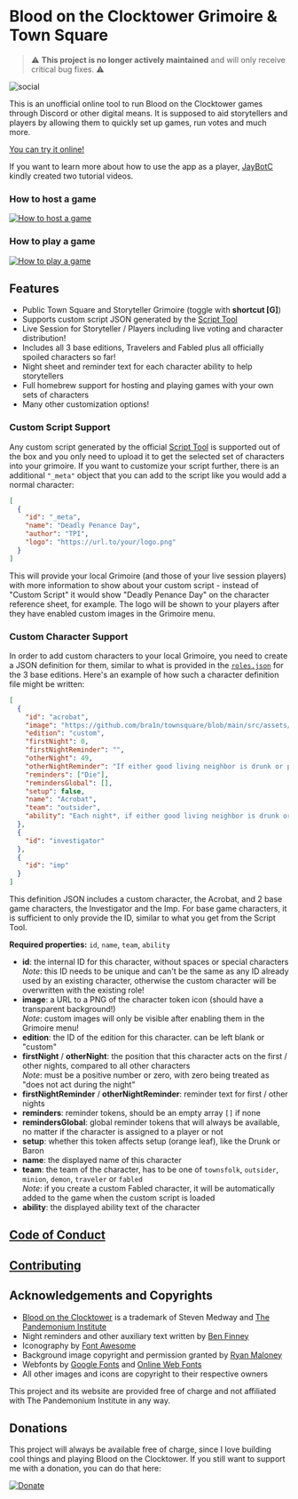 # Blood on the Clocktower Grimoire & Town Square

> :warning: **This project is no longer actively maintained** and will only receive critical bug fixes. :warning:

![social](https://user-images.githubusercontent.com/325521/102897760-d1147b00-4468-11eb-9d7b-63a204bc9fc1.png)

This is an unofficial online tool to run Blood on the Clocktower games through Discord or other digital means.
It is supposed to aid storytellers and players by allowing them to quickly set up games, run votes and much more.

[You can try it online!](https://botc.thislooks.fun)

If you want to learn more about how to use the app as a player, [JayBotC](https://www.youtube.com/channel/UCNZy-4Rp877XtTHaIZdWYFQ) kindly created two tutorial videos.

### How to host a game
[![How to host a game](https://img.youtube.com/vi/lVRJPBXfqxg/0.jpg)](https://www.youtube.com/watch?v=lVRJPBXfqxg)

### How to play a game
[![How to play a game](https://img.youtube.com/vi/VCpFnJFiCbk/0.jpg)](https://www.youtube.com/watch?v=VCpFnJFiCbk)

## Features

- Public Town Square and Storyteller Grimoire (toggle with **shortcut \[G\]**)
- Supports custom script JSON generated by the [Script Tool](https://bloodontheclocktower.com/script)
- Live Session for Storyteller / Players including live voting and character distribution!
- Includes all 3 base editions, Travelers and Fabled plus all officially spoiled characters so far!
- Night sheet and reminder text for each character ability to help storytellers
- Full homebrew support for hosting and playing games with your own sets of characters
- Many other customization options!

### Custom Script Support

Any custom script generated by the official [Script Tool](https://script.bloodontheclocktower.com/) is supported out of
the box and you only need to upload it to get the selected set of characters into your grimoire. If you want to customize
your script further, there is an additional `"_meta"` object that you can add to the script like you would add a normal
character:

```json
[
  {
    "id": "_meta",
    "name": "Deadly Penance Day",
    "author": "TPI",
    "logo": "https://url.to/your/logo.png"
  }
]
```

This will provide your local Grimoire (and those of your live session players) with more information to show about
your custom script - instead of "Custom Script" it would show "Deadly Penance Day" on the character reference sheet,
for example. The logo will be shown to your players after they have enabled custom images in the Grimoire menu.

### Custom Character Support

In order to add custom characters to your local Grimoire, you need to create a JSON definition for them,
similar to what is provided in the [`roles.json`](https://github.com/bra1n/townsquare/blob/main/src/roles.json) for the 3 base editions. Here's an example of how such a character
definition file might be written:

```json
[
  {
    "id": "acrobat",
    "image": "https://github.com/bra1n/townsquare/blob/main/src/assets/icons/acrobat.png?raw=true",
    "edition": "custom",
    "firstNight": 0,
    "firstNightReminder": "",
    "otherNight": 49,
    "otherNightReminder": "If either good living neighbor is drunk or poisoned, the Acrobat dies.",
    "reminders": ["Die"],
    "remindersGlobal": [],
    "setup": false,
    "name": "Acrobat",
    "team": "outsider",
    "ability": "Each night*, if either good living neighbor is drunk or poisoned, you die."
  },
  {
    "id": "investigator"
  },
  {
    "id": "imp"
  }
]
```

This definition JSON includes a custom character, the Acrobat, and 2 base game characters, the Investigator and the Imp.
For base game characters, it is sufficient to only provide the ID, similar to what you get from the Script Tool.

**Required properties:** `id`, `name`, `team`, `ability`

- **id**: the internal ID for this character, without spaces or special characters<br>
  _Note_: this ID needs to be unique and can't be the same as any ID already used by an existing character, otherwise the custom character will be overwritten with the existing role!
- **image**: a URL to a PNG of the character token icon (should have a transparent background!)<br>
  _Note_: custom images will only be visible after enabling them in the Grimoire menu!
- **edition**: the ID of the edition for this character. can be left blank or "custom"
- **firstNight** / **otherNight**: the position that this character acts on the first / other nights, compared to all
  other characters<br>
  _Note_: must be a positive number or zero, with zero being treated as "does not act during the night"
- **firstNightReminder** / **otherNightReminder**: reminder text for first / other nights
- **reminders**: reminder tokens, should be an empty array `[]` if none
- **remindersGlobal**: global reminder tokens that will always be available, no matter if the character is assigned to a player or not
- **setup**: whether this token affects setup (orange leaf), like the Drunk or Baron
- **name**: the displayed name of this character
- **team**: the team of the character, has to be one of `townsfolk`, `outsider`, `minion`, `demon`, `traveler` or `fabled`<br>
  _Note_: if you create a custom Fabled character, it will be automatically added to the game when the custom script is loaded
- **ability**: the displayed ability text of the character

## [Code of Conduct](CODE_OF_CONDUCT.md)

## [Contributing](CONTRIBUTING.md)

## Acknowledgements and Copyrights

* [Blood on the Clocktower](https://bloodontheclocktower.com/) is a trademark of Steven Medway and [The Pandemonium Institute](https://www.thepandemoniuminstitute.com/)
* Night reminders and other auxiliary text written by [Ben Finney](http://bignose.whitetree.org/projects/botc/diy/)
* Iconography by [Font Awesome](https://fontawesome.com/)
* Background image copyright and permission granted by [Ryan Maloney](https://www.artstation.com/maloney94)
* Webfonts by [Google Fonts](https://fonts.google.com/) and [Online Web Fonts](https://www.onlinewebfonts.com/)
* All other images and icons are copyright to their respective owners

This project and its website are provided free of charge and not affiliated with The Pandemonium Institute in any way.

## Donations
This project will always be available free of charge, since I love building cool things and playing Blood on the Clocktower. If you still want to support me with a donation, you can do that here:

[![Donate](https://img.shields.io/badge/Donate-PayPal-green.svg)](https://www.paypal.me/bra1n)
